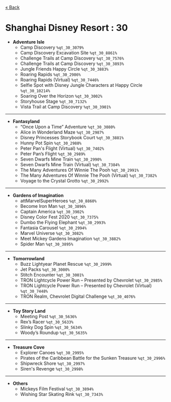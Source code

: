 <a href="../parks_available.md">&laquo; Back</a>
# Shanghai Disney Resort : 30
 - **Adventure Isle** 
   - Camp Discovery `%qt_30_3079%`
   - Camp Discovery Excavation Site `%qt_30_8861%`
   - Challenge Trails at Camp Discovery `%qt_30_7576%`
   - Challenge Trails at Camp Discovery `%qt_30_3893%`
   - Jungle Friends Happy Circle `%qt_30_3883%`
   - Roaring Rapids `%qt_30_2986%`
   - Roaring Rapids (Virtual) `%qt_30_7446%`
   - Selfie Spot with Disney Jungle Characters at Happy Circle `%qt_30_10214%`
   - Soaring Over the Horizon `%qt_30_3002%`
   - Storyhouse Stage `%qt_30_7132%`
   - Vista Trail at Camp Discovery `%qt_30_3901%`
---
 - **Fantasyland** 
   - “Once Upon a Time” Adventure `%qt_30_3080%`
   - Alice in Wonderland Maze `%qt_30_2987%`
   - Disney Princesses Storybook Court `%qt_30_3881%`
   - Hunny Pot Spin `%qt_30_2988%`
   - Peter Pan's Flight (Virtual) `%qt_30_7402%`
   - Peter Pan’s Flight `%qt_30_2989%`
   - Seven Dwarfs Mine Train `%qt_30_2990%`
   - Seven Dwarfs Mine Train (Virtual) `%qt_30_7384%`
   - The Many Adventures Of Winnie The Pooh `%qt_30_2991%`
   - The Many Adventures Of Winnie The Pooh (Virtual) `%qt_30_7382%`
   - Voyage to the Crystal Grotto `%qt_30_2992%`
---
 - **Gardens of Imagination** 
   - attMarvelSuperHeroes `%qt_30_8860%`
   - Become Iron Man `%qt_30_3896%`
   - Captain America `%qt_30_3902%`
   - Disney Color Fest 2020 `%qt_30_7375%`
   - Dumbo the Flying Elephant `%qt_30_2993%`
   - Fantasia Carousel `%qt_30_2994%`
   - Marvel Universe `%qt_30_3082%`
   - Meet Mickey Gardens Imagination `%qt_30_3882%`
   - Spider Man `%qt_30_3895%`
---
 - **Tomorrowland** 
   - Buzz Lightyear Planet Rescue `%qt_30_2999%`
   - Jet Packs `%qt_30_3000%`
   - Stitch Encounter `%qt_30_3001%`
   - TRON Lightcycle Power Run – Presented by Chevrolet `%qt_30_2985%`
   - TRON Lightcycle Power Run – Presented by Chevrolet (Virtual) `%qt_30_7448%`
   - TRON Realm, Chevrolet Digital Challenge `%qt_30_4076%`
---
 - **Toy Story Land** 
   - Meeting Post `%qt_30_5636%`
   - Rex’s Racer `%qt_30_5633%`
   - Slinky Dog Spin `%qt_30_5634%`
   - Woody’s Roundup `%qt_30_5635%`
---
 - **Treasure Cove** 
   - Explorer Canoes `%qt_30_2995%`
   - Pirates of the Caribbean Battle for the Sunken Treasure `%qt_30_2996%`
   - Shipwreck Shore `%qt_30_2997%`
   - Siren's Revenge `%qt_30_2998%`
---
 - **Others** 
   - Mickeys Film Festival `%qt_30_3894%`
   - Wishing Star Skating Rink `%qt_30_7343%`
